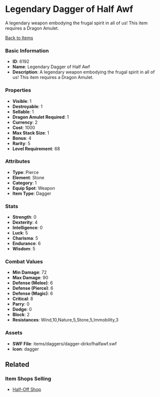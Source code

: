 # Legendary Dagger of Half Awf

A legendary weapon embodying the frugal spirit in all of us! This item requires a Dragon Amulet.

[Back to Items](../items.md)

### Basic Information

- **ID**: 6192
- **Name**: Legendary Dagger of Half Awf
- **Description**: A legendary weapon embodying the frugal spirit in all of us! This item requires a Dragon Amulet.

### Properties

- **Visible**: 1
- **Destroyable**: 1
- **Sellable**: 1
- **Dragon Amulet Required**: 1
- **Currency**: 2
- **Cost**: 1000
- **Max Stack Size**: 1
- **Bonus**: 4
- **Rarity**: 5
- **Level Requirement**: 68

### Attributes

- **Type**: Pierce
- **Element**: Stone
- **Category**: 1
- **Equip Spot**: Weapon
- **Item Type**: Dagger

### Stats

- **Strength**: 0
- **Dexterity**: 4
- **Intelligence**: 0
- **Luck**: 5
- **Charisma**: 5
- **Endurance**: 6
- **Wisdom**: 5

### Combat Values

- **Min Damage**: 72
- **Max Damage**: 90
- **Defense (Melee)**: 6
- **Defense (Pierce)**: 6
- **Defense (Magic)**: 6
- **Critical**: 8
- **Parry**: 0
- **Dodge**: 0
- **Block**: 2
- **Resistances**: Wind,10,Nature,5,Stone,5,Immobility,3

### Assets

- **SWF File**: items/daggers/dagger-dirkofhalfawf.swf
- **Icon**: dagger

## Related

### Item Shops Selling

- [Half-Off Shop](../item-shops/240-half-off-shop.md)

